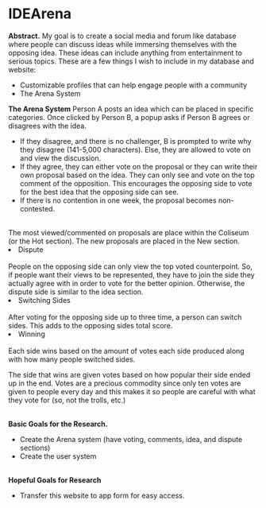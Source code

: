 # IDEArena

<b>Abstract.</b> My goal is to create a social media and forum like database where people can discuss ideas while immersing themselves with the opposing idea. These ideas can include anything from entertainment to serious topics. These are a few things I wish to include in my database and website:
<ul>
<li>Customizable profiles that can help engage people with a community</li>
<li>The Arena System</li>
</ul>
<b>The Arena System</b>
Person A posts an idea which can be placed in specific categories. Once clicked by Person B, a popup asks if Person B agrees or disagrees with the idea. 
<ul>
<li>If they disagree, and there is no challenger, B is prompted to write why they disagree (141-5,000 characters). Else, they are allowed to vote on and view the discussion. </li>

<li>If they agree, they can either vote on the proposal or they can write their own proposal based on the idea. They can only see and vote on the top comment of the opposition. This encourages the opposing side to vote for the best idea that the opposing side can see.</li>

<li>If there is no contention in one week, the proposal becomes non-contested.</li>

</ul>
<br>The most viewed/commented on proposals are place within the Coliseum (or the Hot section). The new proposals are placed in the New section.

<li>Dispute</li>
<br>People on the opposing side can only view the top voted counterpoint. So, if people want their views to be represented, they have to join the side they actually agree with in order to vote for the better opinion. Otherwise, the dispute side is similar to the idea section.

<li>Switching Sides</li>
<br>After voting for the opposing side up to three time, a person can switch sides. This adds to the opposing sides total score.

<li>Winning</li>
<br>Each side wins based on the amount of votes each side produced along with how many people switched sides.

The side that wins are given votes based on how popular their side ended up in the end. Votes are a precious commodity since only ten votes are given to people every day and this makes it so people are careful with what they vote for (so, not the trolls, etc.)

<b><br>Basic Goals for the Research.</b>
<ul>
<li>Create the Arena system (have voting, comments, idea, and dispute sections)</li>
<li>Create the user system</li>
</ul>
<br><b>Hopeful Goals for Research</b>
<ul><li>Transfer this website to app form for easy access.</li>
	

	
